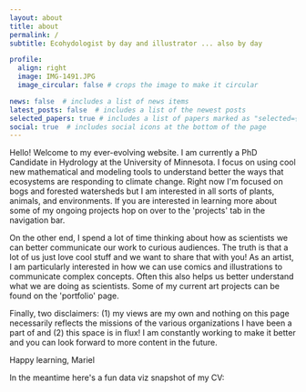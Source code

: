 ```yaml
---
layout: about
title: about
permalink: /
subtitle: Ecohydologist by day and illustrator ... also by day

profile:
  align: right
  image: IMG-1491.JPG
  image_circular: false # crops the image to make it circular

news: false  # includes a list of news items
latest_posts: false  # includes a list of the newest posts
selected_papers: true # includes a list of papers marked as "selected={true}"
social: true  # includes social icons at the bottom of the page
---
```


Hello! Welcome to my ever-evolving website. I am currently a PhD Candidate in Hydrology at the University of Minnesota. I focus on using cool new mathematical and modeling tools to understand better the ways that ecosystems are responding to climate change. Right now I'm focused on bogs and forested watersheds but I am interested in all sorts of plants, animals, and environments. If you are interested in learning more about some of my ongoing projects hop on over to the 'projects' tab in the navigation bar. 

On the other end, I spend a lot of time thinking about how as scientists we can better communicate our work to curious audiences. The truth is that a lot of us just love cool stuff and we want to share that with you! As an artist, I am particularly interested in how we can use comics and illustrations to communicate complex concepts. Often this also helps us better understand what we are doing as scientists. Some of my current art projects can be found on the 'portfolio' page. 

Finally, two disclaimers: (1) my views are my own and nothing on this page necessarily reflects the missions of the various organizations I have been a part of and (2) this space is in flux! I am constantly working to make it better and you can look forward to more content in the future. 

Happy learning, 
Mariel 

In the meantime here's a fun data viz snapshot of my CV:


